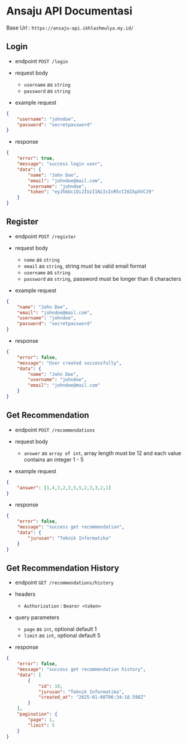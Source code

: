 # Ansaju API Documentasi

Base Url : `https://ansaju-api.ikhlashmulya.my.id/`

## Login

- endpoint `POST /login`

- request body
    - `username` as `string`
    - `password` as `string`

- example request
```json
{
    "username": "johndoe",
    "password": "secretpassword"
}
```

- response
```json
{
    "error": true,
    "message": "success login user",
    "data": {
        "name": "John Doe",
        "email": "johndoe@mail.com",
        "username": "johndoe",
        "token": "eyJhbGciOiJIUzI1NiIsInR5cCI6IkpXVCJ9"
    }
}
```

## Register

- endpoint `POST /register`

- request body
    - `name` as `string`
    - `email` as `string`, string must be valid email format
    - `username` as `string`
    - `password` as `string`, password must be longer than 8 characters

- example request
```json
{
    "name": "John Doe",
    "email": "johndoe@mail.com",
    "username": "johndoe",
    "password": "secretpassword"
}
```

- response 
```json
{
    "error": false,
    "message": "User created successfully",
    "data": {
        "name": "John Doe",
        "username": "johndoe",
        "email": "johndoe@mail.com"
    }
}
```

## Get Recommendation

- endpoint `POST /recommendations`

- request body
    - `answer` as `array of int`, array length must be 12 and each value contains an integer 1 - 5

- example request
```json
{
    "answer": [1,4,3,2,2,5,5,2,3,3,2,1]
}
```

- response 
```json
{
    "error": false,
    "message": "success get recommendation",
    "data": {
        "jurusan": "Teknik Informatika"
    }
}
```

## Get Recommendation History

- endpoint `GET /recommendations/history`

- headers
    - `Authorization` : `Bearer <token>`

- query parameters
    - `page` as `int`, optional default 1
    - `limit` as `int`, optional default 5

- response 
```json
{
    "error": false,
    "message": "success get recommendation history",
    "data": [
        {
            "id": 10,
            "jurusan": "Teknik Informatika",
            "created_at": "2025-01-08T06:34:18.598Z"
        }
    ],
    "pagination": {
        "page": 1,
        "limit": 5
    }
}
```
